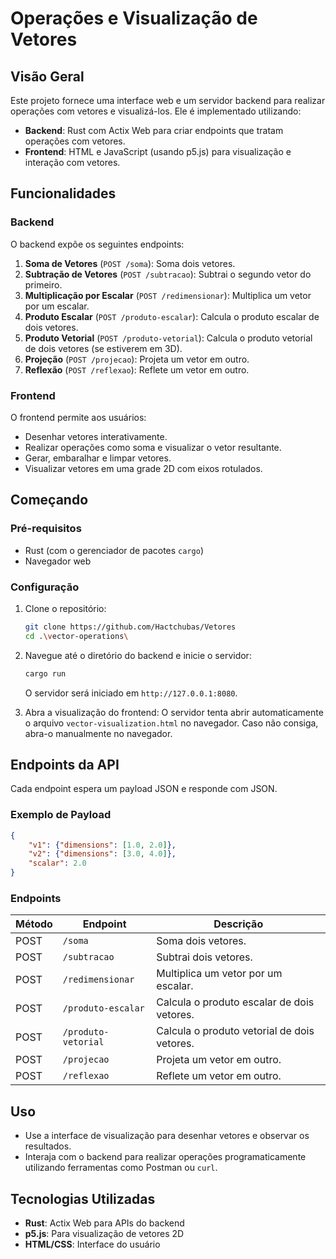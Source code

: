 # Operações e Visualização de Vetores

## Visão Geral

Este projeto fornece uma interface web e um servidor backend para realizar operações com vetores e visualizá-los. Ele é implementado utilizando:

- **Backend**: Rust com Actix Web para criar endpoints que tratam operações com vetores.
- **Frontend**: HTML e JavaScript (usando p5.js) para visualização e interação com vetores.

## Funcionalidades

### Backend

O backend expõe os seguintes endpoints:

1. **Soma de Vetores** (`POST /soma`): Soma dois vetores.
2. **Subtração de Vetores** (`POST /subtracao`): Subtrai o segundo vetor do primeiro.
3. **Multiplicação por Escalar** (`POST /redimensionar`): Multiplica um vetor por um escalar.
4. **Produto Escalar** (`POST /produto-escalar`): Calcula o produto escalar de dois vetores.
5. **Produto Vetorial** (`POST /produto-vetorial`): Calcula o produto vetorial de dois vetores (se estiverem em 3D).
6. **Projeção** (`POST /projecao`): Projeta um vetor em outro.
7. **Reflexão** (`POST /reflexao`): Reflete um vetor em outro.

### Frontend

O frontend permite aos usuários:

- Desenhar vetores interativamente.
- Realizar operações como soma e visualizar o vetor resultante.
- Gerar, embaralhar e limpar vetores.
- Visualizar vetores em uma grade 2D com eixos rotulados.

## Começando

### Pré-requisitos

- Rust (com o gerenciador de pacotes `cargo`)
- Navegador web&#x20;

### Configuração

1. Clone o repositório:

   ```bash
   git clone https://github.com/Hactchubas/Vetores
   cd .\vector-operations\
   ```

2. Navegue até o diretório do backend e inicie o servidor:

   ```bash
   cargo run
   ```

   O servidor será iniciado em `http://127.0.0.1:8080`.

3. Abra a visualização do frontend:
   O servidor tenta abrir automaticamente o arquivo `vector-visualization.html` no navegador. Caso não consiga, abra-o manualmente no navegador.

## Endpoints da API

Cada endpoint espera um payload JSON e responde com JSON.

### Exemplo de Payload

```json
{
    "v1": {"dimensions": [1.0, 2.0]},
    "v2": {"dimensions": [3.0, 4.0]},
    "scalar": 2.0
}
```

### Endpoints

| Método | Endpoint            | Descrição                                   |
| ------ | ------------------- | ------------------------------------------- |
| POST   | `/soma`             | Soma dois vetores.                          |
| POST   | `/subtracao`        | Subtrai dois vetores.                       |
| POST   | `/redimensionar`    | Multiplica um vetor por um escalar.         |
| POST   | `/produto-escalar`  | Calcula o produto escalar de dois vetores.  |
| POST   | `/produto-vetorial` | Calcula o produto vetorial de dois vetores. |
| POST   | `/projecao`         | Projeta um vetor em outro.                  |
| POST   | `/reflexao`         | Reflete um vetor em outro.                  |

## Uso

- Use a interface de visualização para desenhar vetores e observar os resultados.
- Interaja com o backend para realizar operações programaticamente utilizando ferramentas como Postman ou `curl`.

## Tecnologias Utilizadas

- **Rust**: Actix Web para APIs do backend
- **p5.js**: Para visualização de vetores 2D
- **HTML/CSS**: Interface do usuário

